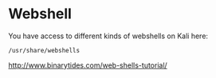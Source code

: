 # Webshell


You have access to different kinds of webshells on Kali here:
```
/usr/share/webshells
```

http://www.binarytides.com/web-shells-tutorial/
